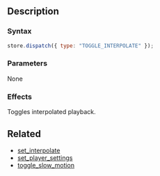 ## Description

### Syntax

```javascript
store.dispatch({ type: "TOGGLE_INTERPOLATE" });
```

### Parameters

None

### Effects

Toggles interpolated playback.

## Related

- [set_interpolate](./set_interpolate.md)
- [set_player_settings](./set_player_settings.md)
- [toggle_slow_motion](./toggle_slow_motion.md)
